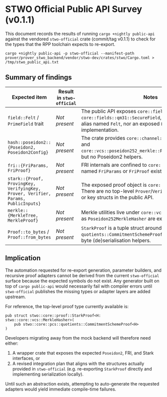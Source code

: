 # STWO Official Public API Survey (v0.1.1)

This document records the results of running `cargo +nightly public-api` against the vendored `stwo-official` crate (commit/tag v0.1.1) to check for the types that the RPP toolchain expects to re-export.

```
cargo +nightly public-api -p stwo-official --manifest-path prover/prover_stwo_backend/vendor/stwo-dev/crates/stwo/Cargo.toml > /tmp/stwo_public_api.txt
```

## Summary of findings

| Expected item | Result in `stwo-official` | Notes |
| --- | --- | --- |
| `field::Felt` / `PrimeField` trait | *Not present* | The public API exposes `core::fields::m31::BaseField` and `core::fields::qm31::SecureField`, but there is no type alias named `Felt`, nor an exposed `PrimeField` trait implementation. |
| `hash::poseidon2::{Poseidon2, Poseidon2Config}` | *Not present* | The crate provides `core::channel::Poseidon252Channel` and `core::vcs::poseidon252_merkle::Poseidon252MerkleHasher`, but no Poseidon2 helpers. |
| `fri::{FriParams, FriProof}` | *Not present* | FRI internals are confined to `core::fri`. No public structs named `FriParams` or `FriProof` exist. |
| `stark::{Proof, ProvingKey, VerifyingKey, Prover, Verifier, Params, PublicInputs}` | *Not present* | The exposed proof object is `core::proof::StarkProof`. There are no top-level `Prover`/`Verifier` orchestration types or key structs in the public API. |
| `merkle::{MerkleTree, MerkleProof}` | *Not present* | Merkle utilities live under `core::vcs`; concrete types such as `Poseidon252MerkleHasher` are exposed instead. |
| `Proof::to_bytes` / `Proof::from_bytes` | *Not present* | `StarkProof` is a tuple struct around `quotients::CommitmentSchemeProof`, which has no inherent byte (de)serialisation helpers. |

## Implication

The automation requested for re-export generation, parameter builders, and recursive proof adapters cannot be derived from the current `stwo-official` surface because the expected symbols do not exist. Any generator built on top of `cargo public-api` would necessarily fail with compiler errors until `stwo-official` publishes the missing types or adapter layers are added upstream.

For reference, the top-level proof type currently available is:

```
pub struct stwo::core::proof::StarkProof<H: stwo::core::vcs::MerkleHasher>(
    pub stwo::core::pcs::quotients::CommitmentSchemeProof<H>
)
```

Developers migrating away from the mock backend will therefore need either:

1. A wrapper crate that exposes the expected `Poseidon2`, FRI, and Stark interfaces, or
2. A revised integration plan that aligns with the structures actually provided in `stwo-official` (e.g. re-exporting `StarkProof` directly and implementing serialization locally).

Until such an abstraction exists, attempting to auto-generate the requested adapters would yield immediate compile-time failures.
